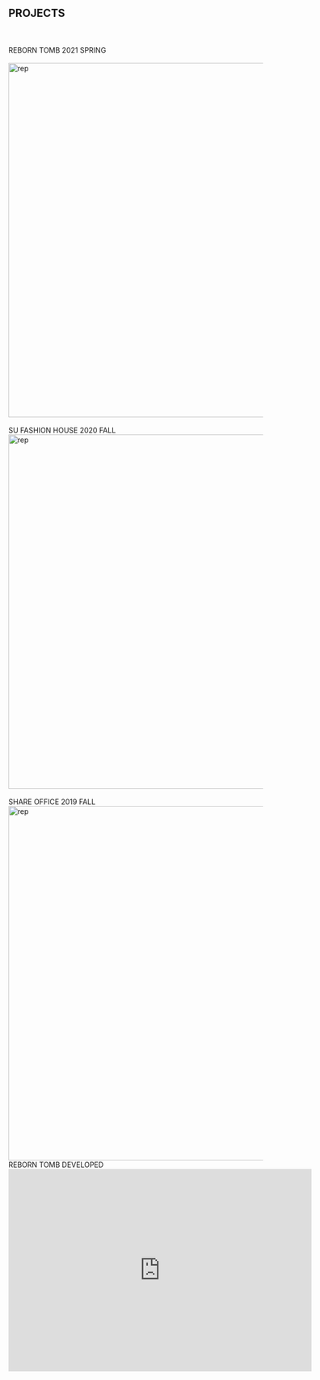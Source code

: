 ## PROJECTS
<br>
<br>
 REBORN TOMB 2021 SPRING
<br>
<br><img alt="rep" src="https://github.com/steenblikrs/2021-Spring-Studio/blob/gh-pages/students/Stafford/studio%2013.gif?raw=true" width="700">
<br>
<br>
 SU FASHION HOUSE 2020 FALL
<br><img alt="rep" src="https://github.com/steenblikrs/2021-Spring-Studio/blob/gh-pages/students/Stafford/studio%2022.gif?raw=true" width="700">
<br>
<br>
 SHARE OFFICE 2019 FALL
<br><img alt="rep" src="https://github.com/steenblikrs/2021-Spring-Studio/blob/gh-pages/students/Stafford/studio%203.gif?raw=true" width="700">
<br>
REBORN TOMB DEVELOPED
<br>
<iframe width="600" height="400" allowfullscreen style="border-style:none;" src="https://cdn.pannellum.org/2.5/pannellum.htm#panorama=https%3A//api2.enscape3d.com/v3/view/c1713b24-1d28-4104-b519-b7d63e639811&title=GROW%20TOMB&author=Stafford&autoLoad=true"></iframe>
